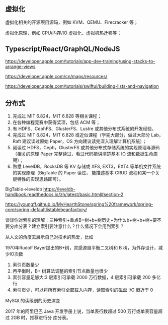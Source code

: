 ## 虚拟化

虚拟化相关的开源项目源码，例如 KVM、QEMU、Firecracker 等；

虚拟化原理，例如 CPU/内存/IO 虚拟化、虚拟机热迁移等；



## Typescript/React/GraphQL/NodeJS

https://developer.apple.com/tutorials/app-dev-training/using-stacks-to-arrange-views

https://developer.apple.com/cn/maps/resources/

https://developer.apple.com/tutorials/swiftui/building-lists-and-navigation









## 分布式

1. 完成过 MIT 6.824，MIT 6.828 等相关课程；
2. 在各种编程竞赛中获得奖项，包括 ACM 等；
3. 有 HDFS、CephFS、GlusterFS、Lustre 或其他分布式系统的开发经验。
4. 完成过 MIT 6.824，MIT 6.828 或近似课程（学完大部分，做过大部分 Lab，Raft 建议读过原始 Paper，OS 方向建议读完深入理解计算机系统）；
5. 阅读过 HDFS，Ceph，GlusterFS 或其他分布式存储系统的实现原理与源码（相关的原理 Paper 完整读过，看过代码能讲清楚基本 IO 流和数据生命周期）；
6. 熟悉 LevelDB，RocksDB 等 KV 存储或 XFS, EXT3，EXT4 等单机文件系统的实现原理（BigTable 的 Paper 读过， 能描述基本 CRUD 流程和某一个关键特性的实现思路即可）。















BigTable->leveldb	https://leveldb-handbook.readthedocs.io/zh/latest/basic.html#section-2







https://youngff.github.io/MyHearthStone/spring%20framework/spring-core/spring-defaultlistablebeanfactory/













谈谈你对索引的理解：三种索引+重点B+树+b+树历史+为什么b+树+b+树+要不要分库分表？建立索引要注意什么？什么情况下会用到索引？











从人文的角度去展示自己对技术的热爱，比如

1970年Rudolf Bayer提出的B+树，灵感源自平衡二叉树和 B 树，为外存设计，减少IO次数

1. 索引页数量少
2. 再平衡时，B+ 树算法调整的索引节点数量也很少
3. 索引容量足够大:3 层索引可承载 2000 万行数据，4 层索引可承载 200 多亿行
4. 索引页少，可以将所有索引全部载入内存，读取索引的磁盘 I/O 趋近于 0



MySQL的读级别的历史演变

2017 年的阿里巴巴 Java 开发手册上说，当单表行数超过 500 万行或单表容量超过 2GB 时，推荐进行分 库分表。











